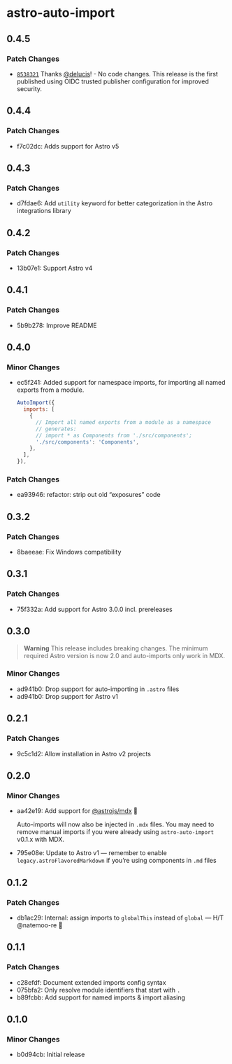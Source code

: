 # astro-auto-import

## 0.4.5

### Patch Changes

- [`8538321`](https://github.com/delucis/astro-auto-import/commit/853832156e8e58bfb2c1be864bee5e53fab86bd9) Thanks [@delucis](https://github.com/delucis)! - No code changes. This release is the first published using OIDC trusted publisher configuration for improved security.

## 0.4.4

### Patch Changes

- f7c02dc: Adds support for Astro v5

## 0.4.3

### Patch Changes

- d7fdae6: Add `utility` keyword for better categorization in the Astro integrations library

## 0.4.2

### Patch Changes

- 13b07e1: Support Astro v4

## 0.4.1

### Patch Changes

- 5b9b278: Improve README

## 0.4.0

### Minor Changes

- ec5f241: Added support for namespace imports, for importing all named exports from a module.

  ```js
  AutoImport({
    imports: [
      {
        // Import all named exports from a module as a namespace
        // generates:
        // import * as Components from './src/components';
        './src/components': 'Components',
      },
    ],
  }),
  ```

### Patch Changes

- ea93946: refactor: strip out old “exposures” code

## 0.3.2

### Patch Changes

- 8baeeae: Fix Windows compatibility

## 0.3.1

### Patch Changes

- 75f332a: Add support for Astro 3.0.0 incl. prereleases

## 0.3.0

> **Warning**
> This release includes breaking changes.
> The minimum required Astro version is now 2.0 and auto-imports only work in MDX.

### Minor Changes

- ad941b0: Drop support for auto-importing in `.astro` files
- ad941b0: Drop support for Astro v1

## 0.2.1

### Patch Changes

- 9c5c1d2: Allow installation in Astro v2 projects

## 0.2.0

### Minor Changes

- aa42e19: Add support for [@astrojs/mdx](https://docs.astro.build/en/guides/integrations-guide/mdx/) 🎉

  Auto-imports will now also be injected in `.mdx` files. You may need to remove manual imports if you were already using `astro-auto-import` v0.1.x with MDX.

- 795e08e: Update to Astro v1 — remember to enable `legacy.astroFlavoredMarkdown` if you’re using components in `.md` files

## 0.1.2

### Patch Changes

- db1ac29: Internal: assign imports to `globalThis` instead of `global` — H/T @natemoo-re 🙌

## 0.1.1

### Patch Changes

- c28efdf: Document extended imports config syntax
- 075bfa2: Only resolve module identifiers that start with `.`
- b89fcbb: Add support for named imports & import aliasing

## 0.1.0

### Minor Changes

- b0d94cb: Initial release
